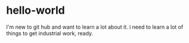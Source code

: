 # hello-world
I'm new to git hub and want to learn a lot about it.
i need to learn a lot of things to get industrial work, ready.
